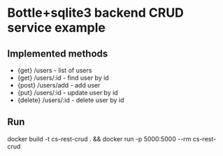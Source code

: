 # Bottle+sqlite3 backend CRUD service example

## Implemented methods

- {get} /users - list of users
- {get} /users/:id - find user by id
- {post} /users/add - add user
- {put} /users/:id - update user by id
- {delete} /users/:id - delete user by id

## Run
docker build -t cs-rest-crud . && docker run -p 5000:5000 --rm cs-rest-crud 